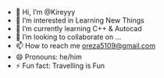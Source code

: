 - 👋 Hi, I’m @Kireyyy
- 👀 I’m interested in Learning New Things
- 🌱 I’m currently learning C++ & Autocad
- 💞️ I’m looking to collaborate on ...
- 📫 How to reach me oreza5109@gmail.com
- 😄 Pronouns: he/him
- ⚡ Fun fact: Travelling is Fun
<!---
Kireyyy/Kireyyy is a ✨ special ✨ repository because its `README.md` (this file) appears on your GitHub profile.
You can click the Preview link to take a look at your changes.
--->
